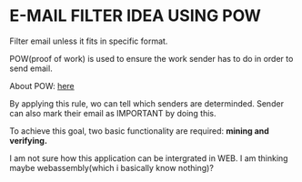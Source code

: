 # E-MAIL FILTER IDEA USING POW

Filter email unless it fits in specific format.

POW(proof of work) is used to ensure the work sender has to do in order to send email.

About POW: [here](https://en.wikipedia.org/wiki/Proof_of_work)

By applying this rule, wo can tell which senders are determinded. 
Sender can also mark their email as IMPORTANT by doing this.

To achieve this goal, two basic functionality are required: **mining and verifying.**

I am not sure how this application can be intergrated in WEB. I am thinking maybe webassembly(which i basically know nothing)?
